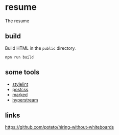 # resume
The resume

## build
Build HTML in the `public` directory.

```
npm run build
```

## some tools

* [stylelint](https://stylelint.io/)
* [postcss](https://postcss.org/)
* [marked](https://github.com/markedjs/marked)
* [hyperstream](https://www.npmjs.com/package/hyperstream)

## links

https://github.com/poteto/hiring-without-whiteboards
 